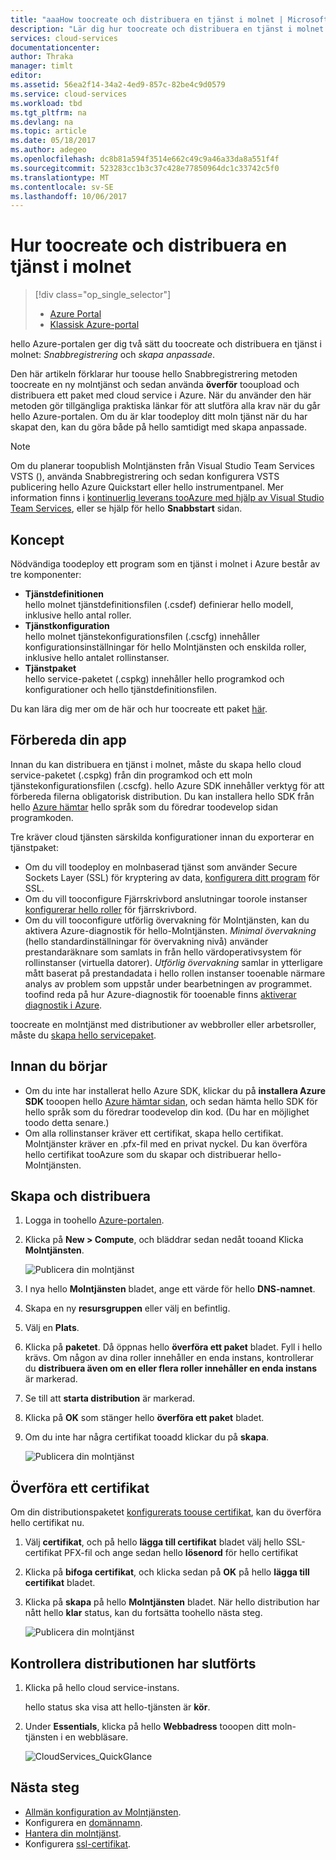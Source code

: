 ```yaml
---
title: "aaaHow toocreate och distribuera en tjänst i molnet | Microsoft Docs"
description: "Lär dig hur toocreate och distribuera en tjänst i molnet med hjälp av hello Azure-portalen."
services: cloud-services
documentationcenter: 
author: Thraka
manager: timlt
editor: 
ms.assetid: 56ea2f14-34a2-4ed9-857c-82be4c9d0579
ms.service: cloud-services
ms.workload: tbd
ms.tgt_pltfrm: na
ms.devlang: na
ms.topic: article
ms.date: 05/18/2017
ms.author: adegeo
ms.openlocfilehash: dc8b81a594f3514e662c49c9a46a33da8a551f4f
ms.sourcegitcommit: 523283cc1b3c37c428e77850964dc1c33742c5f0
ms.translationtype: MT
ms.contentlocale: sv-SE
ms.lasthandoff: 10/06/2017
---
```

# <a name="how-toocreate-and-deploy-a-cloud-service"></a>Hur toocreate och distribuera en tjänst i molnet
> [!div class="op_single_selector"]
> * [Azure Portal](cloud-services-how-to-create-deploy-portal.md)
> * [Klassisk Azure-portal](cloud-services-how-to-create-deploy.md)
>
>

hello Azure-portalen ger dig två sätt du toocreate och distribuera en tjänst i molnet: *Snabbregistrering* och *skapa anpassade*.

Den här artikeln förklarar hur toouse hello Snabbregistrering metoden toocreate en ny molntjänst och sedan använda **överför** tooupload och distribuera ett paket med cloud service i Azure. När du använder den här metoden gör tillgängliga praktiska länkar för att slutföra alla krav när du går hello Azure-portalen. Om du är klar toodeploy ditt moln tjänst när du har skapat den, kan du göra både på hello samtidigt med skapa anpassade.

> [!NOTE]
> Om du planerar toopublish Molntjänsten från Visual Studio Team Services VSTS (), använda Snabbregistrering och sedan konfigurera VSTS publicering hello Azure Quickstart eller hello instrumentpanel. Mer information finns i [kontinuerlig leverans tooAzure med hjälp av Visual Studio Team Services][TFSTutorialForCloudService], eller se hjälp för hello **Snabbstart** sidan.
>
>

## <a name="concepts"></a>Koncept
Nödvändiga toodeploy ett program som en tjänst i molnet i Azure består av tre komponenter:

* **Tjänstdefinitionen**  
  hello molnet tjänstdefinitionsfilen (.csdef) definierar hello modell, inklusive hello antal roller.
* **Tjänstkonfiguration**  
  hello molnet tjänstekonfigurationsfilen (.cscfg) innehåller konfigurationsinställningar för hello Molntjänsten och enskilda roller, inklusive hello antalet rollinstanser.
* **Tjänstpaket**  
  hello service-paketet (.cspkg) innehåller hello programkod och konfigurationer och hello tjänstdefinitionsfilen.

Du kan lära dig mer om de här och hur toocreate ett paket [här](cloud-services-model-and-package.md).

## <a name="prepare-your-app"></a>Förbereda din app
Innan du kan distribuera en tjänst i molnet, måste du skapa hello cloud service-paketet (.cspkg) från din programkod och ett moln tjänstekonfigurationsfilen (.cscfg). hello Azure SDK innehåller verktyg för att förbereda filerna obligatorisk distribution. Du kan installera hello SDK från hello [Azure hämtar](https://azure.microsoft.com/downloads/) hello språk som du föredrar toodevelop sidan programkoden.

Tre kräver cloud tjänsten särskilda konfigurationer innan du exporterar en tjänstpaket:

* Om du vill toodeploy en molnbaserad tjänst som använder Secure Sockets Layer (SSL) för kryptering av data, [konfigurera ditt program](cloud-services-configure-ssl-certificate-portal.md#modify) för SSL.
* Om du vill tooconfigure Fjärrskrivbord anslutningar toorole instanser [konfigurerar hello roller](cloud-services-role-enable-remote-desktop-new-portal.md) för fjärrskrivbord.
* Om du vill tooconfigure utförlig övervakning för Molntjänsten, kan du aktivera Azure-diagnostik för hello-Molntjänsten. *Minimal övervakning* (hello standardinställningar för övervakning nivå) använder prestandaräknare som samlats in från hello värdoperativsystem för rollinstanser (virtuella datorer). *Utförlig övervakning* samlar in ytterligare mått baserat på prestandadata i hello rollen instanser tooenable närmare analys av problem som uppstår under bearbetningen av programmet. toofind reda på hur Azure-diagnostik för tooenable finns [aktiverar diagnostik i Azure](cloud-services-dotnet-diagnostics.md).

toocreate en molntjänst med distributioner av webbroller eller arbetsroller, måste du [skapa hello servicepaket](cloud-services-model-and-package.md#servicepackagecspkg).

## <a name="before-you-begin"></a>Innan du börjar
* Om du inte har installerat hello Azure SDK, klickar du på **installera Azure SDK** tooopen hello [Azure hämtar sidan](https://azure.microsoft.com/downloads/), och sedan hämta hello SDK för hello språk som du föredrar toodevelop din kod. (Du har en möjlighet toodo detta senare.)
* Om alla rollinstanser kräver ett certifikat, skapa hello certifikat. Molntjänster kräver en .pfx-fil med en privat nyckel. Du kan överföra hello certifikat tooAzure som du skapar och distribuerar hello-Molntjänsten.

## <a name="create-and-deploy"></a>Skapa och distribuera
1. Logga in toohello [Azure-portalen](https://portal.azure.com/).
2. Klicka på **New > Compute**, och bläddrar sedan nedåt tooand Klicka **Molntjänsten**.

    ![Publicera din molntjänst](media/cloud-services-how-to-create-deploy-portal/create-cloud-service.png)
3. I nya hello **Molntjänsten** bladet, ange ett värde för hello **DNS-namnet**.
4. Skapa en ny **resursgruppen** eller välj en befintlig.
5. Välj en **Plats**.
6. Klicka på **paketet**. Då öppnas hello **överföra ett paket** bladet. Fyll i hello krävs. Om någon av dina roller innehåller en enda instans, kontrollerar du **distribuera även om en eller flera roller innehåller en enda instans** är markerad.
7. Se till att **starta distribution** är markerad.
8. Klicka på **OK** som stänger hello **överföra ett paket** bladet.
9. Om du inte har några certifikat tooadd klickar du på **skapa**.

    ![Publicera din molntjänst](media/cloud-services-how-to-create-deploy-portal/select-package.png)

## <a name="upload-a-certificate"></a>Överföra ett certifikat
Om din distributionspaketet [konfigurerats toouse certifikat](cloud-services-configure-ssl-certificate-portal.md#modify), kan du överföra hello certifikat nu.

1. Välj **certifikat**, och på hello **lägga till certifikat** bladet välj hello SSL-certifikat PFX-fil och ange sedan hello **lösenord** för hello certifikat
2. Klicka på **bifoga certifikat**, och klicka sedan på **OK** på hello **lägga till certifikat** bladet.
3. Klicka på **skapa** på hello **Molntjänsten** bladet. När hello distribution har nått hello **klar** status, kan du fortsätta toohello nästa steg.

    ![Publicera din molntjänst](media/cloud-services-how-to-create-deploy-portal/attach-cert.png)

## <a name="verify-your-deployment-completed-successfully"></a>Kontrollera distributionen har slutförts
1. Klicka på hello cloud service-instans.

    hello status ska visa att hello-tjänsten är **kör**.
2. Under **Essentials**, klicka på hello **Webbadress** tooopen ditt moln-tjänsten i en webbläsare.

    ![CloudServices_QuickGlance](./media/cloud-services-how-to-create-deploy-portal/running.png)

[TFSTutorialForCloudService]: http://go.microsoft.com/fwlink/?LinkID=251796

## <a name="next-steps"></a>Nästa steg
* [Allmän konfiguration av Molntjänsten](cloud-services-how-to-configure-portal.md).
* Konfigurera en [domännamn](cloud-services-custom-domain-name-portal.md).
* [Hantera din molntjänst](cloud-services-how-to-manage-portal.md).
* Konfigurera [ssl-certifikat](cloud-services-configure-ssl-certificate-portal.md).
